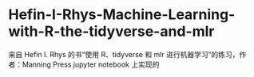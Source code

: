 # Hefin-I-Rhys-Machine-Learning-with-R-the-tidyverse-and-mlr
来自 Hefin I. Rhys 的书“使用 R、tidyverse 和 mlr 进行机器学习”的练习，作者：Manning Press
jupyter notebook 上实现的
